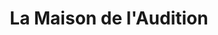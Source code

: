 ---
title: "La Maison de l'Audition"
url: /vichy/la-maison-de-laudition/
shop: les appareils auditifs
---